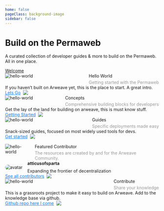 ```yaml
---
home: false
pageClass: background-image
sidebar: false
---
```


<div class="home-header">
<div>
<h1 class="title">Build on the Permaweb</h1>
<p class="slug">A curated collection of developer guides & more to build on the Permaweb. All in one place.</p>
</div>
<div class="btn-container">
<a class="home-btn" href="/getting-started/welcome.html">Welcome</a>
</div>
</div>
<div class="home-row" style="">
  <div class="home-box">
    <div style="display: flex;justify-content: space-between;align-items: start;">
      <img src="/hello-world.svg" alt="hello-world" />
      <div style="margin-left: 8px;">
        <div class="card-header">Hello World</div>
        <p style="margin:0;padding:0;padding-top: 4px;font-family: Inter;font-size: 14px;font-weight: 400;color: #999999;">Getting started with the Permaweb</p>
      </div>
    </div>
    <div style="font-family: Inter; font-size: 14px;font-weight: 400;color: #1D1D1D;">
If you haven’t built on Arweave yet, this is the place to start. A great intro.
    </div>
    <div style="">
      <a href="/getting-started/quick-starts/hw-no-code.html" style="display:flex;gap:8px;font-family: Inter; font-size: 14px; font-weight: 400;color: #0E7CFF;">Lets Go <img src="/lets-go.svg" /></a>
    </div>
  </div>
  <div class="home-box">
    <div style="display: flex;justify-content: space-between;align-items: start;">
      <img src="/core-concept.svg" alt="hello-world" />
      <div style="margin-left: 8px;">
        <div class="card-header">Concepts</div>
        <p style="margin:0;padding:0;padding-top: 4px;font-family: Inter;font-size: 14px;font-weight: 400;color: #999999;">Comprehensive building blocks for developers</p>
      </div>
    </div>
    <div style="font-family: Inter; font-size: 14px;font-weight: 400;color: #1D1D1D;">
Get the lay of the land for building on arweave, this is must know stuff.
    </div>
    <div>
      <a href="/concepts/index.html" style="display:flex;gap:8px;font-family: Inter; font-size: 14px; font-weight: 400;color: #0E7CFF;">Getting Started <img src="/lets-go.svg" /></a>
    </div>
  </div>
  <div class="home-box">
    <div style="display: flex;justify-content: space-between;align-items: start;">
      <img src="/guides.svg" alt="hello-world" />
      <div style="margin-left: 8px;">
        <div class="card-header">Guides</div>
        <p style="margin:0;padding:0;padding-top: 4px;font-family: Inter;font-size: 14px;font-weight: 400;color: #999999;">Specific deployments made easy</p>
      </div>
    </div>
    <div style="font-family: Inter; font-size: 14px;font-weight: 400;color: #1D1D1D;">
Snack-sized guides, focused on most widely used tools for devs.
    </div>
    <div style="">
      <a href="/guides/index.html" style="display:flex;gap:8px;font-family: Inter; font-size: 14px; font-weight: 400;color: #0E7CFF;">Get started <img src="/lets-go.svg" /></a>
    </div>
  </div>
  
</div>
<div  class="home-row" style="margin-top: 16px;">
  <div class="double-box">
    <div style="display: flex;justify-content: space-between;align-items: start;">
      <img src="/featured.svg" alt="hello-world" />
      <div style="margin-left: 8px;">
        <div class="card-header">Featured Contributor</div>
        <p style="margin:0;padding:0;padding-top: 4px;font-family: Inter;font-size: 14px;font-weight: 400;color: #999999;">The resources are created by and for the Arweave Community.</p>
      </div>
    </div>
    <div style="display:flex;justify-content:start;gap:16px;align-items: center;">
      <img style="border-radius: 999px;" src="https://avatars.githubusercontent.com/u/85306700?s=60&v=4" alt="avatar" />
      <div style="display:flex;flex-direction: column; gap: 8px">
        <div style="font-family: Inter; font-size: 14px;font-weight: 700;color: #1D1D1D;">atticusofsparta</div>
        <div style="font-family: Inter; font-size: 14px;font-weight: 400;color: #1D1D1D;">Expanding the frontier of decentralization</div>
      </div>
    </div>
    <div style="">
      <a target="_blank" href="https://github.com/twilson63/permaweb-cookbook/graphs/contributors" style="display:flex;gap:8px;font-family: Inter; font-size: 14px; font-weight: 400;color: #0E7CFF;">See all contributors <img src="/lets-go.svg" /></a>
    </div>
  </div>
  <div class="home-box">
    <div style="display: flex;justify-content: space-between;align-items: start;">
      <img src="/contribute.svg" alt="hello-world" />
      <div style="margin-left: 8px;">
        <div class="card-header">Contribute</div>
        <p style="margin:0;padding:0;padding-top: 4px;font-family: Inter;font-size: 14px;font-weight: 400;color: #999999;">Share your knowledge</p>
      </div>
    </div>
    <div style="font-family: Inter; font-size: 14px;font-weight: 400;color: #1D1D1D;">
This is a grassroots project to make it easy to build on Arweave. Add to the knowledge base via github.
    </div>
    <div style="">
      <a href="/getting-started/contributing.html" style="display:flex;gap:8px;font-family: Inter; font-size: 14px; font-weight: 400;color: #0E7CFF;">Github repo here I come <img src="/lets-go.svg" /></a>
    </div>
  </div>
  </div>